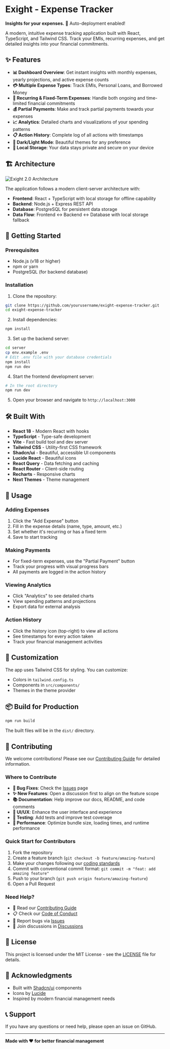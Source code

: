 # Exight - Expense Tracker

**Insights for your expenses.** 🚀 Auto-deployment enabled!

A modern, intuitive expense tracking application built with React, TypeScript, and Tailwind CSS. Track your EMIs, recurring expenses, and get detailed insights into your financial commitments.

## ✨ Features

- **📊 Dashboard Overview**: Get instant insights with monthly expenses, yearly projections, and active expense counts
- **💳 Multiple Expense Types**: Track EMIs, Personal Loans, and Borrowed Money
- **🔄 Recurring & Fixed-Term Expenses**: Handle both ongoing and time-limited financial commitments
- **💰 Partial Payments**: Make and track partial payments towards your expenses
- **📈 Analytics**: Detailed charts and visualizations of your spending patterns
- **📋 Action History**: Complete log of all actions with timestamps
- **🌙 Dark/Light Mode**: Beautiful themes for any preference
- **💾 Local Storage**: Your data stays private and secure on your device

## 🏗️ Architecture

![Exight 2.0 Architecture](docs/architecture.svg)

The application follows a modern client-server architecture with:
- **Frontend**: React + TypeScript with local storage for offline capability
- **Backend**: Node.js + Express REST API
- **Database**: PostgreSQL for persistent data storage
- **Data Flow**: Frontend ↔ Backend ↔ Database with local storage fallback

## 🚀 Getting Started

### Prerequisites

- Node.js (v18 or higher)
- npm or yarn
- PostgreSQL (for backend database)

### Installation

1. Clone the repository:
```bash
git clone https://github.com/yourusername/exight-expense-tracker.git
cd exight-expense-tracker
```

2. Install dependencies:
```bash
npm install
```

3. Set up the backend server:
```bash
cd server
cp env.example .env
# Edit .env file with your database credentials
npm install
npm run dev
```

4. Start the frontend development server:
```bash
# In the root directory
npm run dev
```

5. Open your browser and navigate to `http://localhost:3000`

## 🛠️ Built With

- **React 18** - Modern React with hooks
- **TypeScript** - Type-safe development
- **Vite** - Fast build tool and dev server
- **Tailwind CSS** - Utility-first CSS framework
- **Shadcn/ui** - Beautiful, accessible UI components
- **Lucide React** - Beautiful icons
- **React Query** - Data fetching and caching
- **React Router** - Client-side routing
- **Recharts** - Responsive charts
- **Next Themes** - Theme management

## 📱 Usage

### Adding Expenses
1. Click the "Add Expense" button
2. Fill in the expense details (name, type, amount, etc.)
3. Set whether it's recurring or has a fixed term
4. Save to start tracking

### Making Payments
- For fixed-term expenses, use the "Partial Payment" button
- Track your progress with visual progress bars
- All payments are logged in the action history

### Viewing Analytics
- Click "Analytics" to see detailed charts
- View spending patterns and projections
- Export data for external analysis

### Action History
- Click the history icon (top-right) to view all actions
- See timestamps for every action taken
- Track your financial management activities

## 🎨 Customization

The app uses Tailwind CSS for styling. You can customize:
- Colors in `tailwind.config.ts`
- Components in `src/components/`
- Themes in the theme provider

## 📦 Build for Production

```bash
npm run build
```

The built files will be in the `dist/` directory.

## 🤝 Contributing

We welcome contributions! Please see our [Contributing Guide](CONTRIBUTING.md) for detailed information.

### Where to Contribute

- **🐛 Bug Fixes**: Check the [Issues](https://github.com/yourusername/exight-expense-tracker/issues) page
- **✨ New Features**: Open a discussion first to align on the feature scope
- **📚 Documentation**: Help improve our docs, README, and code comments
- **🎨 UI/UX**: Enhance the user interface and experience
- **🧪 Testing**: Add tests and improve test coverage
- **🔧 Performance**: Optimize bundle size, loading times, and runtime performance

### Quick Start for Contributors

1. Fork the repository
2. Create a feature branch (`git checkout -b feature/amazing-feature`)
3. Make your changes following our [coding standards](CONTRIBUTING.md#code-style)
4. Commit with conventional commit format: `git commit -m "feat: add amazing feature"`
5. Push to your branch (`git push origin feature/amazing-feature`)
6. Open a Pull Request

### Need Help?

- 📖 Read our [Contributing Guide](CONTRIBUTING.md)
- 📋 Check our [Code of Conduct](CODE_OF_CONDUCT.md)
- 🐛 Report bugs via [Issues](https://github.com/yourusername/exight-expense-tracker/issues)
- 💬 Join discussions in [Discussions](https://github.com/yourusername/exight-expense-tracker/discussions)

## 📄 License

This project is licensed under the MIT License - see the [LICENSE](LICENSE) file for details.

## 🙏 Acknowledgments

- Built with [Shadcn/ui](https://ui.shadcn.com/) components
- Icons by [Lucide](https://lucide.dev/)
- Inspired by modern financial management needs

## 📞 Support

If you have any questions or need help, please open an issue on GitHub.

---

**Made with ❤️ for better financial management**